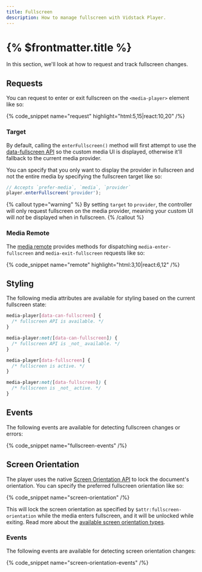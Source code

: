 ```yaml
---
title: Fullscreen
description: How to manage fullscreen with Vidstack Player.
---
```


# {% $frontmatter.title %}

In this section, we'll look at how to request and track fullscreen changes.

## Requests

You can request to enter or exit fullscreen on the `<media-player>` element like so:

{% code_snippet name="request" highlight="html:5,15|react:10,20" /%}

### Target

By default, calling the `enterFullscreen()` method will first attempt to use the
[data-fullscreen API](https://developer.mozilla.org/en-US/docs/Web/API/Fullscreen_API) so the
custom media UI is displayed, otherwise it'll fallback to the current media provider.

You can specify that you only want to display the provider in fullscreen and not the entire media
by specifying the fullscreen target like so:

```ts
// Accepts `prefer-media`, `media`, `provider`
player.enterFullscreen('provider');
```

{% callout type="warning" %}
By setting `target` to `provider`, the controller will only request fullscreen on the
media provider, meaning your custom UI will _not_ be displayed when in fullscreen.
{% /callout %}

### Media Remote

The [media remote](/docs/player/core-concepts/state-management#updating) provides methods for
dispatching `media-enter-fullscreen` and `media-exit-fullscreen` requests like so:

{% code_snippet name="remote" highlight="html:3,10|react:6,12" /%}

## Styling

The following media attributes are available for styling based on the current fullscreen state:

```css
media-player[data-can-fullscreen] {
  /* fullscreen API is available. */
}

media-player:not([data-can-fullscreen]) {
  /* fullscreen API is _not_ available. */
}

media-player[data-fullscreen] {
  /* fullscreen is active. */
}

media-player:not([data-fullscreen]) {
  /* fullscreen is _not_ active. */
}
```

## Events

The following events are available for detecting fullscreen changes or errors:

{% code_snippet name="fullscreen-events" /%}

## Screen Orientation

The player uses the native [Screen Orientation API](https://caniuse.com/screen-orientation) to
lock the document's orientation. You can specify the preferred fullscreen orientation like so:

{% code_snippet name="screen-orientation" /%}

This will lock the screen orientation as specified by `$attr:fullscreen-orientation` while the
media enters fullscreen, and it will be unlocked while exiting. Read more about
the [available screen orientation types](https://developer.mozilla.org/en-US/docs/Web/API/ScreenOrientation/lock#parameters).

### Events

The following events are available for detecting screen orientation changes:

{% code_snippet name="screen-orientation-events" /%}
